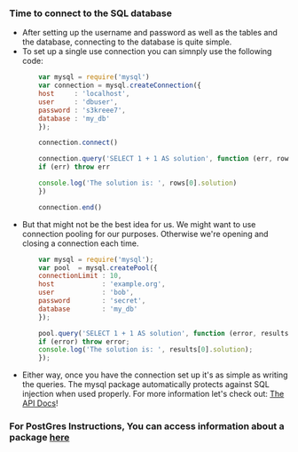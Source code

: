 ### Time to connect to the SQL database
* After setting up the username and password as well as the tables and the database, connecting to the database is quite simple.
* To set up a single use connection you can simnply use the following code: 
    ``` javascript
        var mysql = require('mysql')
        var connection = mysql.createConnection({
        host     : 'localhost',
        user     : 'dbuser',
        password : 's3kreee7',
        database : 'my_db'
        });

        connection.connect()

        connection.query('SELECT 1 + 1 AS solution', function (err, rows, fields) {
        if (err) throw err

        console.log('The solution is: ', rows[0].solution)
        })

        connection.end()
    ```
* But that might not be the best idea for us. We might want to use connection pooling for our purposes. Otherwise we're opening and closing a connection each time.
    ``` javascript
        var mysql = require('mysql');
        var pool  = mysql.createPool({
        connectionLimit : 10,
        host            : 'example.org',
        user            : 'bob',
        password        : 'secret',
        database        : 'my_db'
        });

        pool.query('SELECT 1 + 1 AS solution', function (error, results, fields) {
        if (error) throw error;
        console.log('The solution is: ', results[0].solution);
        });
    ```
* Either way, once you have the connection set up it's as simple as writing the queries. The mysql package automatically protects against SQL injection when used properly. For more information let's check out: [The API Docs](https://github.com/mysqljs/mysql)!

### For PostGres Instructions, You can access information about a package [here](https://node-postgres.com/)